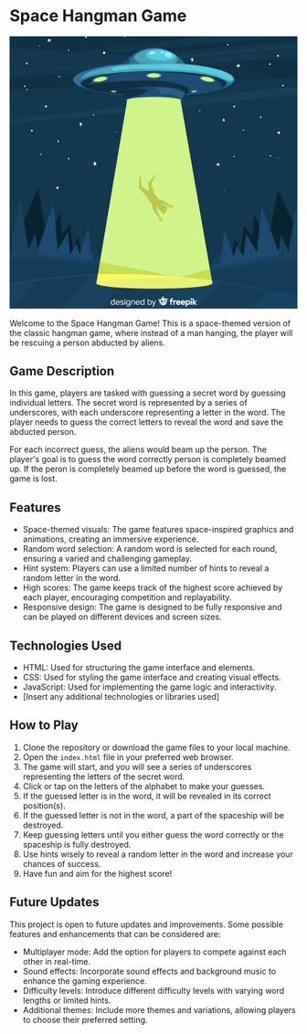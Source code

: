 # Space Hangman Game

![Space Hangman Game](assets/hangman_game_wallpaper.png)

Welcome to the Space Hangman Game! This is a space-themed version of the classic hangman game, where instead of a man hanging, the player will be rescuing a person abducted by aliens. 

## Game Description

In this game, players are tasked with guessing a secret word by guessing individual letters. The secret word is represented by a series of underscores, with each underscore representing a letter in the word. The player needs to guess the correct letters to reveal the word and save the abducted person.

For each incorrect guess, the aliens would beam up the person. The player's goal is to guess the word correctly person is completely beamed up. If the peron is completely beamed up before the word is guessed, the game is lost.

## Features

- Space-themed visuals: The game features space-inspired graphics and animations, creating an immersive experience.
- Random word selection: A random word is selected for each round, ensuring a varied and challenging gameplay.
- Hint system: Players can use a limited number of hints to reveal a random letter in the word.
- High scores: The game keeps track of the highest score achieved by each player, encouraging competition and replayability.
- Responsive design: The game is designed to be fully responsive and can be played on different devices and screen sizes.

## Technologies Used

- HTML: Used for structuring the game interface and elements.
- CSS: Used for styling the game interface and creating visual effects.
- JavaScript: Used for implementing the game logic and interactivity.
- [Insert any additional technologies or libraries used]

## How to Play

1. Clone the repository or download the game files to your local machine.
2. Open the `index.html` file in your preferred web browser.
3. The game will start, and you will see a series of underscores representing the letters of the secret word.
4. Click or tap on the letters of the alphabet to make your guesses.
5. If the guessed letter is in the word, it will be revealed in its correct position(s).
6. If the guessed letter is not in the word, a part of the spaceship will be destroyed.
7. Keep guessing letters until you either guess the word correctly or the spaceship is fully destroyed.
8. Use hints wisely to reveal a random letter in the word and increase your chances of success.
9. Have fun and aim for the highest score!

## Future Updates

This project is open to future updates and improvements. Some possible features and enhancements that can be considered are:

- Multiplayer mode: Add the option for players to compete against each other in real-time.
- Sound effects: Incorporate sound effects and background music to enhance the gaming experience.
- Difficulty levels: Introduce different difficulty levels with varying word lengths or limited hints.
- Additional themes: Include more themes and variations, allowing players to choose their preferred setting.
